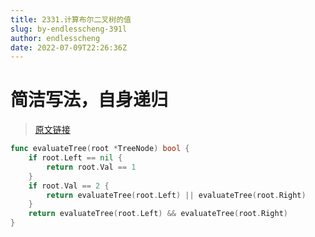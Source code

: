 ```yaml
---
title: 2331.计算布尔二叉树的值
slug: by-endlesscheng-391l
author: endlesscheng
date: 2022-07-09T22:26:36Z
---
```

# 简洁写法，自身递归
 
> [原文链接](https://leetcode.cn/problems/evaluate-boolean-binary-tree/solution/by-endlesscheng-391l)
```go
func evaluateTree(root *TreeNode) bool {
	if root.Left == nil {
		return root.Val == 1
	}
	if root.Val == 2 {
		return evaluateTree(root.Left) || evaluateTree(root.Right)
	}
	return evaluateTree(root.Left) && evaluateTree(root.Right)
}
``` 
